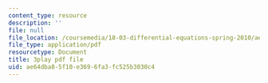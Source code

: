 ```yaml
---
content_type: resource
description: ''
file: null
file_location: /coursemedia/18-03-differential-equations-spring-2010/ae64dba85f10e3696fa3fc525b3030c4_peYvLk_HZdw.pdf
file_type: application/pdf
resourcetype: Document
title: 3play pdf file
uid: ae64dba8-5f10-e369-6fa3-fc525b3030c4
---
```

